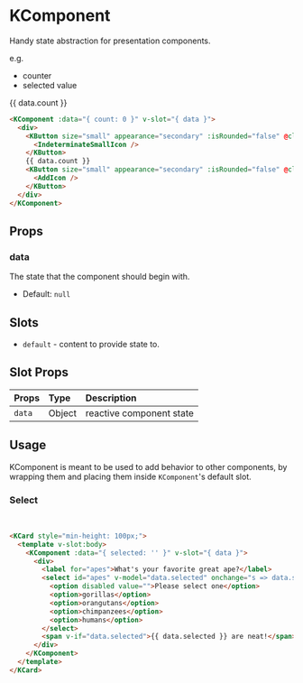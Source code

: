 # KComponent

Handy state abstraction for presentation components.

e.g.

- counter
- selected value

<KComponent :data="{ count: 0 }" v-slot="{ data }">
  <div>
    <KButton size="small" appearance="secondary" class="icon-button" :isRounded="false" @click="data.count = data.count - 1">
      <IndeterminateSmallIcon />
    </KButton>
    {{ data.count }}
    <KButton size="small" appearance="secondary" class="icon-button" :isRounded="false" @click="data.count = data.count + 1">
      <AddIcon />
    </KButton>
  </div>
</KComponent>

```html
<KComponent :data="{ count: 0 }" v-slot="{ data }">
  <div>
    <KButton size="small" appearance="secondary" :isRounded="false" @click="data.count = data.count - 1">
      <IndeterminateSmallIcon />
    </KButton>
    {{ data.count }}
    <KButton size="small" appearance="secondary" :isRounded="false" @click="data.count = data.count + 1">
      <AddIcon />
    </KButton>
  </div>
</KComponent>
```

## Props

### data

The state that the component should begin with.

- Default: `null`

## Slots

- `default` - content to provide state to.

## Slot Props

| Props  | Type   | Description              |
| :----- | :----- | :----------------------- |
| `data` | Object | reactive component state |

## Usage

KComponent is meant to be used to add behavior to other components, by wrapping
them and placing them inside `KComponent`'s default slot.

### Select

<br/>
<KCard>
  <template v-slot:body>
    <KComponent :data="{ selected: '' }" v-slot="{ data }">
      <div>
        <label for="apes">What's your favorite great ape? </label>
        <select id="apes" v-model="data.selected" onchange="s => data.selected = s">
          <option disabled value="">Please select one &blacktriangledown;</option>
          <option>gorillas</option>
          <option>orangutans</option>
          <option>chimpanzees</option>
          <option>humans</option>
        </select>
        <span v-if="data.selected">{{ data.selected }} are neat!</span>
      </div>
    </KComponent>
  </template>
</KCard>

```html
<KCard style="min-height: 100px;">
  <template v-slot:body>
    <KComponent :data="{ selected: '' }" v-slot="{ data }">
      <div>
        <label for="apes">What's your favorite great ape?</label>
        <select id="apes" v-model="data.selected" onchange="s => data.selected = s">
          <option disabled value="">Please select one</option>
          <option>gorillas</option>
          <option>orangutans</option>
          <option>chimpanzees</option>
          <option>humans</option>
        </select>
        <span v-if="data.selected">{{ data.selected }} are neat!</span>
      </div>
    </KComponent>
  </template>
</KCard>
```

<script setup lang="ts">
import { IndeterminateSmallIcon, AddIcon } from '@kong/icons'
</script>
